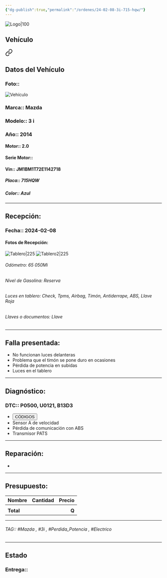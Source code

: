```yaml
---
{"dg-publish":true,"permalink":"/ordenes/24-02-08-3i-715-hqw/"}
---
```


![Logo|100](https://lh3.googleusercontent.com/drive-viewer/AEYmBYSpcK6uqBUJHU1Zm8MP7HBK8KT1E9hSR1Ft4JQwDPtpQiFoL4c1ncHqULCwO1olD-1WG5Kk9U-jh7jaZPXfqyxL0-aeRg=s1600)

## Vehículo

<div class="transclusion internal-embed is-loaded"><a class="markdown-embed-link" href="/vehiculos/mazda/3i-715-hqw/#datos-del-vehiculo" aria-label="Open link"><svg xmlns="http://www.w3.org/2000/svg" width="24" height="24" viewBox="0 0 24 24" fill="none" stroke="currentColor" stroke-width="2" stroke-linecap="round" stroke-linejoin="round" class="svg-icon lucide-link"><path d="M10 13a5 5 0 0 0 7.54.54l3-3a5 5 0 0 0-7.07-7.07l-1.72 1.71"></path><path d="M14 11a5 5 0 0 0-7.54-.54l-3 3a5 5 0 0 0 7.07 7.07l1.71-1.71"></path></svg></a><div class="markdown-embed">



## Datos del Vehículo 
### Foto:: 
![Vehículo](https://lh3.googleusercontent.com/drive-viewer/AEYmBYQJrLoVkfRswaAUFTVfsP801jPWJuRgnGblUi66acYdP3eZcolOAN1GIa-Av4bV0XI9F_J7hBwgv3N3QU4btYThnDtgbQ=s1600)

### Marca:: Mazda
### Modelo:: 3 i
### Año:: 2014
#### Motor:: 2.0
#### Serie Motor:: 
#### Vin:: JM1BM1T72E1142718
##### Placa:: 715HQW
##### Color:: Azul
---


</div></div>


## Recepción:
### Fecha:: 2024-02-08
#### Fotos de Recepción: 
![Tablero|225](https://lh3.googleusercontent.com/drive-viewer/AEYmBYQfcZEt8DOl7gbaH4p3NGHtRV07qmipMBDEcHP8C39aBy1-R0MLLV7jPrU0bpu16M8MwXYBlRdnOVmgmVjnZ8dmOfBd=s1600)
![Tablero2|225](https://lh3.googleusercontent.com/drive-viewer/AEYmBYRe21pB0NfgwXxBJBKKFIpyVGeus79KZ_fTxGTLBsv5bG3Db0pYi1RPUEN5Ufwx80B3_iixyL5eVXoc1mZP2QdQroqleQ=s1600)

###### Odómetro: 65 050Mi
###### Nivel de Gasolina: Reserva 
###### Luces en tablero: Check, Tpms, Airbag, Timón, Antiderrape, ABS, Llave Roja
###### Llaves o documentos: Llave

---

## Falla presentada:
- No funcionan luces delanteras 
- Problema que el timón se pone duro en ocasiones 
- Pérdida de potencia en subidas 
- Luces en el tablero 


---

## Diagnóstico:
### DTC:: P0500, U0121, B13D3

- <a href="https://usait.x431.com/Home/Report/reportDetail/diagnose_record_id/2533f0eegeKw3b3bAEtZTdDhLr/report_type/D/l/es/timezone/-6"><button class="btn success">CÓDIGOS</button></a>
- Sensor A de velocidad 
- Pérdida de comunicación con ABS 
- Transmisor PATS

---
## Reparación:
- 

---

## Presupuesto:

| Nombre    | Cantidad | Precio |
| --------- |:--------:| ------:|
|           |          |        |
| **Total** |          |  **Q** ||          |        |



---

###### TAG:: #Mazda , #3i , #Perdida_Potencia , #Electrico 

---

## Estado

### Entrega:: 


